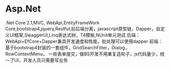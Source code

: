 # Asp.Net
.Net Core 2.1,MVC, WebApi,EntityFrameWork Core,bootstrap4,jquery,Restful,前后端分离，javascript原型链，Dapper，自定义UI框架,SwaggerUI,Linq表达式树，T4模板,NUnit单元测试
后端：WebApi+EfCore+Dapper兼具开发速度和性能，批处理可以使用dapper 
前端：基于bootstrap4封装的一套组件，GridSearchFilter，Dialog，RowContextMenu，
一些表单提交，做BS开发不用重复造轮子，js代码量少，统一了UI，开发人员只需要写业务
